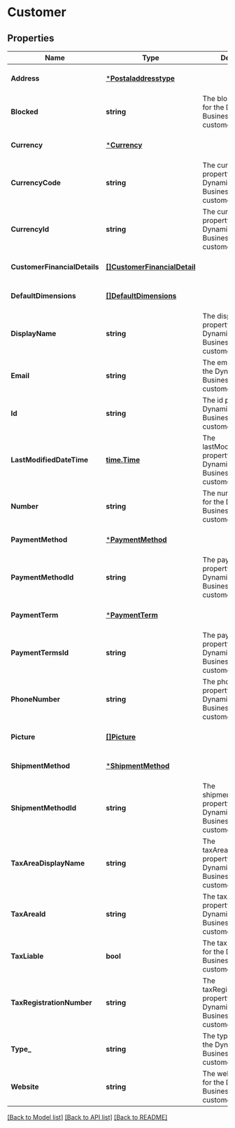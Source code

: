 # Customer

## Properties
Name | Type | Description | Notes
------------ | ------------- | ------------- | -------------
**Address** | [***Postaladdresstype**](postaladdresstype.md) |  | [optional] [default to null]
**Blocked** | **string** | The blocked property for the Dynamics 365 Business Central customer entity | [optional] [default to null]
**Currency** | [***Currency**](currency.md) |  | [optional] [default to null]
**CurrencyCode** | **string** | The currencyCode property for the Dynamics 365 Business Central customer entity | [optional] [default to null]
**CurrencyId** | **string** | The currencyId property for the Dynamics 365 Business Central customer entity | [optional] [default to null]
**CustomerFinancialDetails** | [**[]CustomerFinancialDetail**](customerFinancialDetail.md) |  | [optional] [default to null]
**DefaultDimensions** | [**[]DefaultDimensions**](defaultDimensions.md) |  | [optional] [default to null]
**DisplayName** | **string** | The displayName property for the Dynamics 365 Business Central customer entity | [optional] [default to null]
**Email** | **string** | The email property for the Dynamics 365 Business Central customer entity | [optional] [default to null]
**Id** | **string** | The id property for the Dynamics 365 Business Central customer entity | [optional] [default to null]
**LastModifiedDateTime** | [**time.Time**](time.Time.md) | The lastModifiedDateTime property for the Dynamics 365 Business Central customer entity | [optional] [default to null]
**Number** | **string** | The number property for the Dynamics 365 Business Central customer entity | [optional] [default to null]
**PaymentMethod** | [***PaymentMethod**](paymentMethod.md) |  | [optional] [default to null]
**PaymentMethodId** | **string** | The paymentMethodId property for the Dynamics 365 Business Central customer entity | [optional] [default to null]
**PaymentTerm** | [***PaymentTerm**](paymentTerm.md) |  | [optional] [default to null]
**PaymentTermsId** | **string** | The paymentTermsId property for the Dynamics 365 Business Central customer entity | [optional] [default to null]
**PhoneNumber** | **string** | The phoneNumber property for the Dynamics 365 Business Central customer entity | [optional] [default to null]
**Picture** | [**[]Picture**](picture.md) |  | [optional] [default to null]
**ShipmentMethod** | [***ShipmentMethod**](shipmentMethod.md) |  | [optional] [default to null]
**ShipmentMethodId** | **string** | The shipmentMethodId property for the Dynamics 365 Business Central customer entity | [optional] [default to null]
**TaxAreaDisplayName** | **string** | The taxAreaDisplayName property for the Dynamics 365 Business Central customer entity | [optional] [default to null]
**TaxAreaId** | **string** | The taxAreaId property for the Dynamics 365 Business Central customer entity | [optional] [default to null]
**TaxLiable** | **bool** | The taxLiable property for the Dynamics 365 Business Central customer entity | [optional] [default to null]
**TaxRegistrationNumber** | **string** | The taxRegistrationNumber property for the Dynamics 365 Business Central customer entity | [optional] [default to null]
**Type_** | **string** | The type property for the Dynamics 365 Business Central customer entity | [optional] [default to null]
**Website** | **string** | The website property for the Dynamics 365 Business Central customer entity | [optional] [default to null]

[[Back to Model list]](../README.md#documentation-for-models) [[Back to API list]](../README.md#documentation-for-api-endpoints) [[Back to README]](../README.md)

